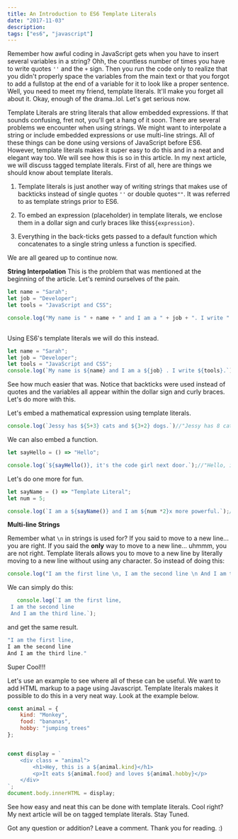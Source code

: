 ```yaml
---
title: An Introduction to ES6 Template Literals 
date: "2017-11-03"
description: 
tags: ["es6", "javascript"]
---
```



Remember how awful coding in JavaScript gets when you have to insert several variables in a string? Ohh, the countless number of times you have to write quotes `''` and the `+` sign. Then you run the code only to realize that you didn't properly space the variables from the main text or that you forgot to add a fullstop at the end of a variable for it to look like a proper sentence. Well, you need to meet my friend, template literals. It'll make you forget all about it. Okay, enough of the drama..lol. Let's get serious now.

Template Literals are string literals that allow embedded expressions. If that sounds confusing, fret not, you'll get a hang of it soon. There are several problems we encounter when using strings. We might want to interpolate a string or include embedded expressions or use multi-line strings. All of these things can be done using versions of JavaScript before ES6. However, template literals makes it super easy to do this and in a neat and elegant way too. We will see how this is so in this article. In my next article, we will discuss tagged template literals. First of all, here are things we should know about template literals.

1. Template literals is just another way of writing strings that makes use of backticks instead of single quotes `''` or double quotes`""`. It was referred to as template strings prior to ES6.

2. To embed an expression (placeholder) in template literals, we enclose them in a dollar sign and curly braces like this`${expression}`.

3. Everything in the back-ticks gets passed to a default function which concatenates to a single string unless a function is specified.

We are all geared up to continue now.

<b>String Interpolation</b>
This is the problem that was mentioned at the beginning of the article. Let's remind ourselves of the pain.

```javascript
let name = "Sarah";
let job = "Developer";
let tools = "JavaScript and CSS";

console.log("My name is " + name + " and I am a " + job + ". I write " + tools + "." );//My name is Sarah and I am a Developer. I write JavaScript and CSS."
    
```
Using ES6's template literals we will do this instead.


```javascript
let name = "Sarah";
let job = "Developer";
let tools = "JavaScript and CSS";
console.log(`My name is ${name} and I am a ${job} . I write ${tools}.`);//My name is Sarah and I am a Developer. I write JavaScript and CSS."
```    
See how much easier that was. Notice that backticks were used instead of quotes and the variables all appear within the dollar sign and curly braces. Let's do more with this.

Let's embed a mathematical expression using template literals.

```javascript
console.log(`Jessy has ${5+3} cats and ${3+2} dogs.`)//"Jessy has 8 cats and 5 dogs."
```
We can also embed a function.

```javascript
let sayHello = () => "Hello";

console.log(`${sayHello()}, it's the code girl next door.`);//"Hello, it's the code girl next door."
```
Let's do one more for fun.

```javascript
let sayName = () => "Template Literal";
let num = 5;

console.log(`I am a ${sayName()} and I am ${num *2}x more powerful.`);//"I am a Template Literal and I am 10x more powerful."
```
<b>Multi-line Strings</b>

Remember  what `\n` in strings is used for? If you said to move to a new line... you are right. If you said the <b>only</b> way to move to a new line... uhmmm, you are not right. Template literals allows you to move to a new line by literally moving to a new line without using any character. So instead of doing this:

```javascript
console.log("I am the first line \n, I am the second line \n And I am the third line.");
```
We can simply do this:

```javascript
   console.log(`I am the first line,
 I am the second line
 And I am the third line.`);
```
and get the same result.

```javascript
"I am the first line,
I am the second line
And I am the third line."
```

Super Cool!!!

Let's use an example to see where all of these can be useful. We want to add HTML markup to a page using Javascript. Template literals makes it possible to do this in a very neat way. Look at the example below.

```javascript
const animal = {
    kind: "Monkey",
    food: "bananas", 
    hobby: "jumping trees"
};


const display = `
    <div class = "animal">
        <h1>Hey, this is a ${animal.kind}</h1>
        <p>It eats ${animal.food} and loves ${animal.hobby}</p>
    </div>
`;
document.body.innerHTML = display;
```
See how easy and neat this can be done with template literals. Cool right?
My next article will be on tagged template literals. Stay Tuned.

Got any question or addition? Leave a comment.
Thank you for reading. :)